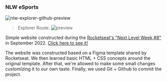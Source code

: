 ### NLW eSports

![nlw-explorer-github-preview](https://user-images.githubusercontent.com/108239558/192122869-340841ae-a503-4d45-859d-ebacb1993347.jpg)

> Explorer Route.
![preview](./preview.jpg)

Simple website constructed during the <a href="https://lp.rocketseat.com.br/nlw">Rocketseat's "Next Level Week #8"</a> in September 2022. <a href="https://lknknm.github.io/nlw-explorer/"> Click here to see it!</a>

The website was constructed based on a Figma template shared by Rocketseat. We then learned basic HTML + CSS concepts around the original template. After that, we're allowed to make some small changes customizing it to our own taste. Finally, we used Git + Github to commit the project.
